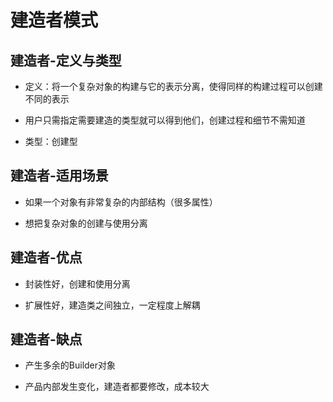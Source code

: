 # 建造者模式

## 建造者-定义与类型

* 定义：将一个复杂对象的构建与它的表示分离，使得同样的构建过程可以创建不同的表示

* 用户只需指定需要建造的类型就可以得到他们，创建过程和细节不需知道

* 类型：创建型

## 建造者-适用场景

* 如果一个对象有非常复杂的内部结构（很多属性）

* 想把复杂对象的创建与使用分离

## 建造者-优点

* 封装性好，创建和使用分离

* 扩展性好，建造类之间独立，一定程度上解耦

## 建造者-缺点

* 产生多余的Builder对象

* 产品内部发生变化，建造者都要修改，成本较大